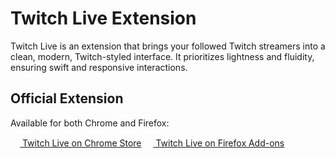 # Twitch Live Extension

Twitch Live is an extension that brings your followed Twitch streamers into a clean, modern, Twitch-styled interface. It prioritizes lightness and fluidity, ensuring swift and responsive interactions.

## Official Extension

Available for both Chrome and Firefox:

[<img src="https://fonts.gstatic.com/s/i/productlogos/chrome_store/v7/192px.svg" width="15"/> Twitch Live on Chrome Store](https://chrome.google.com/webstore/detail/paliecoepgcndapnogfehdoonjijapee)
[<img src="https://upload.wikimedia.org/wikipedia/commons/a/a0/Firefox_logo%2C_2019.svg" width="15"/> Twitch Live on Firefox Add-ons](https://addons.mozilla.org/en-US/firefox/addon/twitch-live/)

